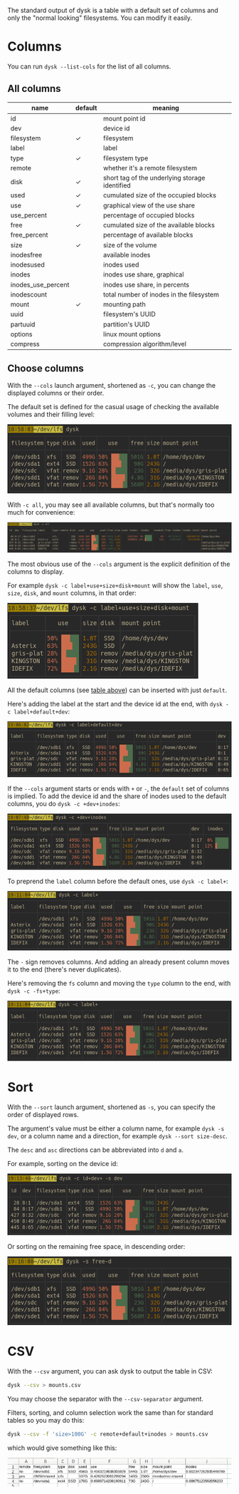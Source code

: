 
The standard output of dysk is a table with a default set of columns and only the "normal looking" filesystems.
You can modify it easily.

# Columns

You can run `dysk --list-cols` for the list of all columns.

## All columns

name | default | meaning
-|-|-
id | | mount point id
dev | | device id
filesystem | ✓ | filesystem
label |  | label
type | ✓ | filesystem type
remote | | whether it's a remote filesystem
disk | ✓ | short tag of the underlying storage identified
used | ✓ | cumulated size of the occupied blocks
use | ✓ | graphical view of the use share
use_percent |  | percentage of occupied blocks
free | ✓ | cumulated size of the available blocks
free_percent |  | percentage of available blocks
size | ✓ | size of the volume
inodesfree |  | available inodes
inodesused |  | inodes used
inodes |  | inodes use share, graphical
inodes_use_percent |  | inodes use share, in percents
inodescount |  | total number of inodes in the filesystem
mount | ✓ | mounting path
uuid |  | filesystem's UUID
partuuid |  | partition's UUID
options |  | linux mount options
compress |  | compression algorithm/level


## Choose columns

With the `--cols` launch argument, shortened as `-c`, you can change the displayed columns or their order.

The default set is defined for the casual usage of checking the available volumes and their filling level:

![screen](img/dysk_c=default.png)

With `-c all`, you may see all available columns, but that's normally too much for convenience:

![screen](img/dysk_c=all.png)

The most obvious use of the `--cols` argument is the explicit definition of the columns to display.

For example `dysk -c label+use+size+disk+mount` will show the `label`, `use`, `size`, `disk`, and `mount` columns, in that order:

![screen](img/dysk_c=label+use+size+disk+mount.png)

All the default columns (see [table above](#columns)) can be inserted with just `default`.

Here's adding the label at the start and the device id at the end, with `dysk -c label+default+dev`:

![screen](img/dysk_c=label+default+dev.png)


If the `--cols` argument starts or ends with `+` or `-`, the `default` set of columns is implied.
To add the device id and the share of inodes used to the default columns, you do `dysk -c +dev+inodes`:

![screen](img/dysk_c=+dev+inodes.png)

To preprend the `label` column before the default ones, use `dysk -c label+`:

![screen](img/dysk_c=label+.png)

The `-` sign removes columns.
And adding an already present column moves it to the end (there's never duplicates).

Here's removing the `fs` column and moving the `type` column to the end, with `dysk -c -fs+type`:

![screen](img/dysk_c=-fs+type.png)


# Sort

With the `--sort` launch argument, shortened as `-s`, you can specify the order of displayed rows.

The argument's value must be either a column name, for example `dysk -s dev`, or a column name and a direction, for example `dysk --sort size-desc`.

The `desc` and `asc` directions can be abbreviated into `d` and `a`.

For example, sorting on the device id:

![screen](img/dysk_s=dev.png)

Or sorting on the remaining free space, in descending order:

![screen](img/dysk_s=free-d.png)

# CSV

With the `--csv` argument, you can ask dysk to output the table in CSV:

```bash
dysk --csv > mounts.csv
```

You may choose the separator with the `--csv-separator` argument.

Filters, sorting, and column selection work the same than for standard tables so you may do this:

```bash
dysk --csv -f 'size>100G' -c remote+default+inodes > mounts.csv
```
which would give something like this:

![screen](img/csv.png)

